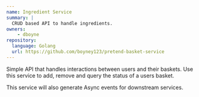 ```yaml
---
name: Ingredient Service
summary: |
  CRUD based API to handle ingredients.
owners:
    - dboyne
repository:
  language: Golang
  url: https://github.com/boyney123/pretend-basket-service
---
```


Simple API that handles interactions between users and their baskets. Use this service to add, remove and query the status of a users basket.

This service will also generate Async events for downstream services.

<NodeGraph />